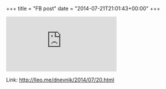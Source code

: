 +++
title = "FB post"
date = "2014-07-21T21:01:43+00:00"
+++



![Photo](https://external.xx.fbcdn.net/safe_image.php?d=AQBQNPgIGkhuUMI9&w=120&h=120&url=http%3A%2F%2Flleo.me%2Fdnevnik%2Fdesign%2Flleo_up2012.jpg&cfs=1&sx=0&sy=35&sw=120&sh=120&_nc_hash=AQDQmYQ55EWU6xBX)


Link: http://lleo.me/dnevnik/2014/07/20.html
